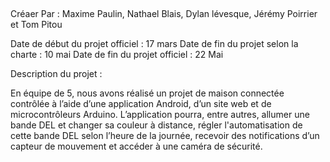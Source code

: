 ##
Créaer Par : Maxime Paulin, Nathael Blais, Dylan lévesque, Jérémy Poirrier et Tom Pitou

Date de début du projet officiel : 17 mars
Date de fin du projet selon la charte : 10 mai
Date de fin du projet officiel : 22 Mai

Description du projet :

En équipe de 5, nous avons réalisé un projet de maison connectée contrôlée à l’aide d’une application Android, d’un site web et de microcontrôleurs Arduino. L’application pourra, entre autres, allumer une bande DEL et changer sa couleur à distance, régler l'automatisation de cette bande DEL selon l’heure de la journée, recevoir des notifications d’un capteur de mouvement et accéder à une caméra de sécurité.
